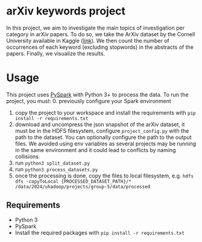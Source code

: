 # arXiv keywords project
In this project, we aim to investigate the main topics of investigation per category in arXiv papers.
To do so, we take the ArXiv dataset by the Cornell University available in Kaggle ([link](https://www.kaggle.com/datasets/Cornell-University/arxiv)). We then count the number of occurrences of each keyword (excluding stopwords) in the abstracts of the papers. Finally, we visualize the results.

# Usage
This project uses [PySpark](https://spark.apache.org/docs/latest/api/python/index.html) with Python 3+ to process the data. To run the project, you must:
0. previously configure your Spark environment
1. copy the project to your workspace and install the requirements with `pip install -r requirements.txt`
2. download and uncompress the json snapshot of the arXiv dataset, it must be in the HDFS filesystem,  configure `project_config.py` with the path to the dataset. You can optionally configure the path to the output files. We avoided using env variables as several projects may be running in the same environment and it could lead to conflicts by naming collisions.
3. run `python3 split_dataset.py`
4. run `python3 process_datasets.py`
4. once the processing is done, copy the files to local filesystem, e.g. `hdfs dfs -copyToLocal {PROCESSED_DATASET_PATH}/* /data/2024/uhadoop/projects/group-5/data/processed`


## Requirements

* Python 3
* PySpark
* Install the required packages with `pip install -r requirements.txt`